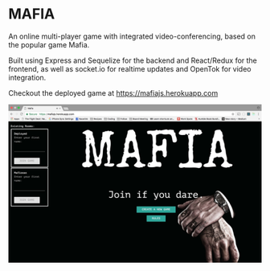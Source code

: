 # MAFIA

An online multi-player game with integrated video-conferencing, based on the popular game Mafia.

Built using Express and Sequelize for the backend and React/Redux for the frontend, as well as socket.io for realtime updates and OpenTok for video integration.

Checkout the deployed game at <https://mafiajs.herokuapp.com>

![](https://github.com/Mafiosas/mafiajs/blob/master/public/readme-demo.png)
